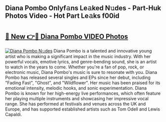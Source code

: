 ## Diana Pombo Onlyf𝚊ns Le𝚊ked N𝚞des - Part-Huk Photos Video - Hot Part Le𝚊ks f00id

# <h2><a href="http://ab89009.deff.icu/?id=Diana+Pombo">🔗 New 👉🔴 Diana Pombo VIDEO Photos</a></h2>

[![Diana Pombo N𝚞des](https://i.imgur.com/rIISA9y.gif)](http://ab89009.deff.icu/?id=Diana+Pombo)
Diana Pombo is a talented and innovative young artist who is making a significant impact in the music industry. With her powerful vocals, emotive lyrics, and genre-bending sound, she is an artist to watch in the years to come. Whether you're a fan of pop, rock, or electronic music, Diana Pombo's music is sure to resonate with you. Diana Pombo has released several singles and EPs since her debut, including "Fading Fast", "Ghost", and "Wildflower". Her music has been praised for its emotional intensity, melodic hooks, and sonic experimentation. Diana Pombo is known for her high-energy live performances, which often feature her playing multiple instruments and showcasing her impressive vocal range. She has performed at festivals and venues across the UK and Europe, and has supported established artists such as Tom Odell and Lewis Capaldi.

